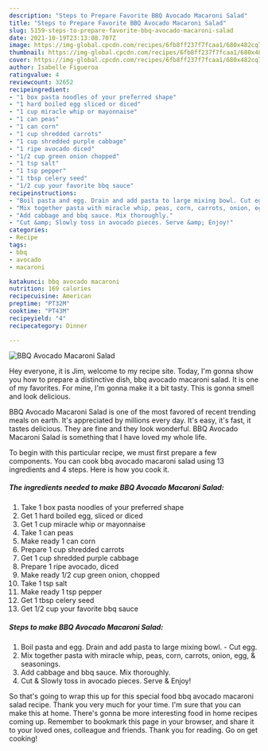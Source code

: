```yaml
---
description: "Steps to Prepare Favorite BBQ Avocado Macaroni Salad"
title: "Steps to Prepare Favorite BBQ Avocado Macaroni Salad"
slug: 5159-steps-to-prepare-favorite-bbq-avocado-macaroni-salad
date: 2021-10-19T23:13:08.707Z
image: https://img-global.cpcdn.com/recipes/6fb8ff237f7fcaa1/680x482cq70/bbq-avocado-macaroni-salad-recipe-main-photo.jpg
thumbnail: https://img-global.cpcdn.com/recipes/6fb8ff237f7fcaa1/680x482cq70/bbq-avocado-macaroni-salad-recipe-main-photo.jpg
cover: https://img-global.cpcdn.com/recipes/6fb8ff237f7fcaa1/680x482cq70/bbq-avocado-macaroni-salad-recipe-main-photo.jpg
author: Isabelle Figueroa
ratingvalue: 4
reviewcount: 32652
recipeingredient:
- "1 box pasta noodles of your preferred shape"
- "1 hard boiled egg sliced or diced"
- "1 cup miracle whip or mayonnaise"
- "1 can peas"
- "1 can corn"
- "1 cup shredded carrots"
- "1 cup shredded purple cabbage"
- "1 ripe avocado diced"
- "1/2 cup green onion chopped"
- "1 tsp salt"
- "1 tsp pepper"
- "1 tbsp celery seed"
- "1/2 cup your favorite bbq sauce"
recipeinstructions:
- "Boil pasta and egg. Drain and add pasta to large mixing bowl. Cut egg."
- "Mix together pasta with miracle whip, peas, corn, carrots, onion, egg, &amp; seasonings."
- "Add cabbage and bbq sauce. Mix thoroughly."
- "Cut &amp; Slowly toss in avocado pieces. Serve &amp; Enjoy!"
categories:
- Recipe
tags:
- bbq
- avocado
- macaroni

katakunci: bbq avocado macaroni 
nutrition: 169 calories
recipecuisine: American
preptime: "PT32M"
cooktime: "PT43M"
recipeyield: "4"
recipecategory: Dinner

---
```



![BBQ Avocado Macaroni Salad](https://img-global.cpcdn.com/recipes/6fb8ff237f7fcaa1/680x482cq70/bbq-avocado-macaroni-salad-recipe-main-photo.jpg)

Hey everyone, it is Jim, welcome to my recipe site. Today, I'm gonna show you how to prepare a distinctive dish, bbq avocado macaroni salad. It is one of my favorites. For mine, I'm gonna make it a bit tasty. This is gonna smell and look delicious.



BBQ Avocado Macaroni Salad is one of the most favored of recent trending meals on earth. It's appreciated by millions every day. It's easy, it's fast, it tastes delicious. They are fine and they look wonderful. BBQ Avocado Macaroni Salad is something that I have loved my whole life.


To begin with this particular recipe, we must first prepare a few components. You can cook bbq avocado macaroni salad using 13 ingredients and 4 steps. Here is how you cook it.

<!--inarticleads1-->

##### The ingredients needed to make BBQ Avocado Macaroni Salad:

1. Take 1 box pasta noodles of your preferred shape
1. Get 1 hard boiled egg, sliced or diced
1. Get 1 cup miracle whip or mayonnaise
1. Take 1 can peas
1. Make ready 1 can corn
1. Prepare 1 cup shredded carrots
1. Get 1 cup shredded purple cabbage
1. Prepare 1 ripe avocado, diced
1. Make ready 1/2 cup green onion, chopped
1. Take 1 tsp salt
1. Make ready 1 tsp pepper
1. Get 1 tbsp celery seed
1. Get 1/2 cup your favorite bbq sauce




<!--inarticleads2-->

##### Steps to make BBQ Avocado Macaroni Salad:

1. Boil pasta and egg. Drain and add pasta to large mixing bowl. - Cut egg.
1. Mix together pasta with miracle whip, peas, corn, carrots, onion, egg, &amp; seasonings.
1. Add cabbage and bbq sauce. Mix thoroughly.
1. Cut &amp; Slowly toss in avocado pieces. Serve &amp; Enjoy!




So that's going to wrap this up for this special food bbq avocado macaroni salad recipe. Thank you very much for your time. I'm sure that you can make this at home. There's gonna be more interesting food in home recipes coming up. Remember to bookmark this page in your browser, and share it to your loved ones, colleague and friends. Thank you for reading. Go on get cooking!
